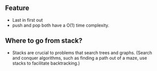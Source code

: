 ## Feature
- Last in first out
- push and pop both have a O(1) time complexity.

## Where to go from stack?
- Stacks are crucial to problems that search trees and graphs. (Search and conquer algorithms, such as finding a path out of a maze, use stacks to facilitate backtracking.)